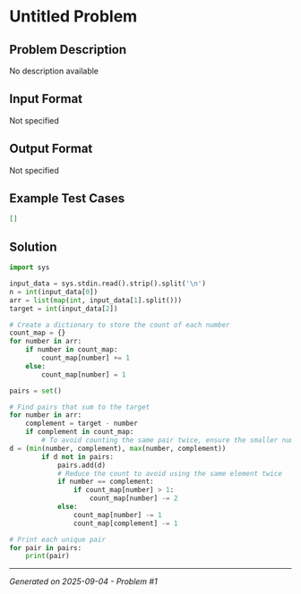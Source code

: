 # Untitled Problem

## Problem Description
No description available

## Input Format
Not specified

## Output Format
Not specified

## Example Test Cases
```json
[]
```

## Solution
```python
import sys

input_data = sys.stdin.read().strip().split('\n')
n = int(input_data[0])
arr = list(map(int, input_data[1].split()))
target = int(input_data[2])

# Create a dictionary to store the count of each number
count_map = {}
for number in arr:
    if number in count_map:
        count_map[number] += 1
    else:
        count_map[number] = 1

pairs = set()

# Find pairs that sum to the target
for number in arr:
    complement = target - number
    if complement in count_map:
        # To avoid counting the same pair twice, ensure the smaller number comes first
d = (min(number, complement), max(number, complement))
        if d not in pairs:
            pairs.add(d)
            # Reduce the count to avoid using the same element twice
            if number == complement:
                if count_map[number] > 1:
                    count_map[number] -= 2
            else:
                count_map[number] -= 1
                count_map[complement] -= 1

# Print each unique pair
for pair in pairs:
    print(pair)
```

---
*Generated on 2025-09-04 - Problem #1*